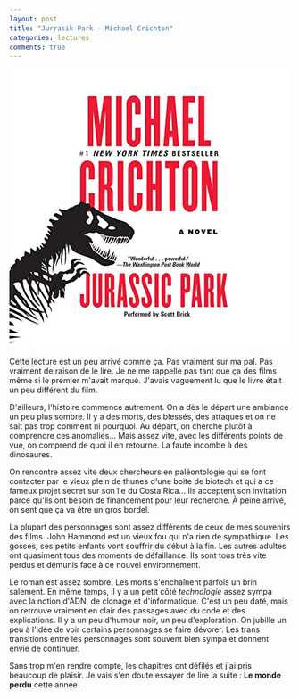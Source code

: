 ```yaml
---
layout: post
title: "Jurrasik Park - Michael Crichton"
categories: lectures
comments: true
---
```


![folio](https://github.com/homeostasie/bouquins/raw/master/_pics/lv/crichton_michael/jp.jpg)

Cette lecture est un peu arrivé comme ça. Pas vraiment sur ma pal. Pas vraiment de raison de le lire. Je ne me rappelle pas tant que ça des films même si le premier m'avait marqué. J'avais vaguement lu que le livre était un peu différent du film.

D'ailleurs, l'histoire commence autrement. On a dès le départ une ambiance un peu plus sombre. Il y a des morts, des blessés, des attaques et on ne sait pas trop comment ni pourquoi. Au départ, on cherche plutôt à comprendre ces anomalies... Mais assez vite, avec les différents points de vue, on comprend de quoi il en retourne. La faute incombe à des dinosaures. 

On rencontre assez vite deux chercheurs en paléontologie qui se font contacter par le vieux plein de thunes d'une boite de biotech et qui a ce fameux projet secret sur son île du Costa Rica... Ils acceptent son invitation parce qu'ils ont besoin de financement pour leur recherche. À peine arrivé, on sent que ça va être un gros bordel.

La plupart des personnages sont assez différents de ceux de mes souvenirs des films. John Hammond est un vieux fou qui n'a rien de sympathique. Les gosses, ses petits enfants vont souffrir du début à la fin. Les autres adultes ont quasiment tous des moments de défaillance. Ils sont tous très vite perdus et démunis face à ce nouvel environnement. 

Le roman est assez sombre. Les morts s'enchaînent parfois un brin salement. En même temps, il y a un petit côté *technologie* assez sympa avec la notion d'ADN, de clonage et d'informatique. C'est un peu daté, mais on retrouve vraiment en clair des passages avec du code et des explications. Il y a un peu d'humour noir, un peu d'exploration. On jubille un peu à l'idée de voir certains personnages se faire dévorer. Les trans transitions entre les personnages sont souvent bien sympa et donnent envie de continuer. 

Sans trop m'en rendre compte, les chapitres ont défilés et j'ai pris beaucoup de plaisir. Je vais s'en doute essayer de lire la suite : **Le monde perdu** cette année. 
